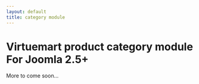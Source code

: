 ```yaml
---
layout: default
title: category module
---
```

Virtuemart product category module For Joomla 2.5+
=============

More to come soon...

